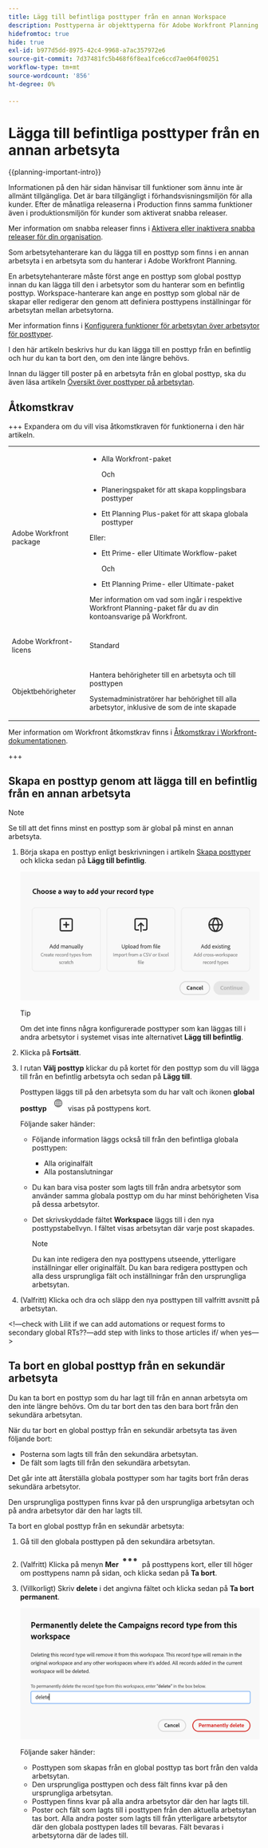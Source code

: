 ```yaml
---
title: Lägg till befintliga posttyper från en annan Workspace
description: Posttyperna är objekttyperna för Adobe Workfront Planning. I Workfront Planning kan du lägga till en befintlig posttyp som har skapats på en annan arbetsyta.
hidefromtoc: true
hide: true
exl-id: b977d5dd-8975-42c4-9968-a7ac357972e6
source-git-commit: 7d37481fc5b468f6f8ea1fce6ccd7ae064f00251
workflow-type: tm+mt
source-wordcount: '856'
ht-degree: 0%

---
```


<!-- add these to the metadata, when making this public: 

feature: Workfront Planning
role: User, Admin
author: Alina
recommendations: noDisplay, noCatalog
-->

# Lägga till befintliga posttyper från en annan arbetsyta

{{planning-important-intro}}

<span class="preview">Informationen på den här sidan hänvisar till funktioner som ännu inte är allmänt tillgängliga. Det är bara tillgängligt i förhandsvisningsmiljön för alla kunder. Efter de månatliga releaserna i Production finns samma funktioner även i produktionsmiljön för kunder som aktiverat snabba releaser. </span>

<span class="preview">Mer information om snabba releaser finns i [Aktivera eller inaktivera snabba releaser för din organisation](/help/quicksilver/administration-and-setup/set-up-workfront/configure-system-defaults/enable-fast-release-process.md). </span>

Som arbetsytehanterare kan du lägga till en posttyp som finns i en annan arbetsyta i en arbetsyta som du hanterar i Adobe Workfront Planning.

En arbetsytehanterare måste först ange en posttyp som global posttyp innan du kan lägga till den i arbetsytor som du hanterar som en befintlig posttyp. Workspace-hanterare kan ange en posttyp som global när de skapar eller redigerar den genom att definiera posttypens inställningar för arbetsytan mellan arbetsytorna.

Mer information finns i [Konfigurera funktioner för arbetsytan över arbetsytor för posttyper](/help/quicksilver/planning/architecture/configure-record-type-cross-workspace-capabilities.md).

I den här artikeln beskrivs hur du kan lägga till en posttyp från en befintlig och hur du kan ta bort den, om den inte längre behövs.

Innan du lägger till poster på en arbetsyta från en global posttyp, ska du även läsa artikeln [Översikt över posttyper på arbetsytan](/help/quicksilver/planning/architecture/cross-workspace-record-types-overview.md).


## Åtkomstkrav

+++ Expandera om du vill visa åtkomstkraven för funktionerna i den här artikeln.

<table style="table-layout:auto"> 
<col> 
</col> 
<col> 
</col> 
<tbody> 
    <tr> 
<tr>

</tr>   
<tr> 
   <td role="rowheader"><p>Adobe Workfront package</p></td> 
   <td> 
<ul><li><p>Alla Workfront-paket</p></li>
<p>Och</p>
<li><p>Planeringspaket för att skapa kopplingsbara posttyper</p></li>
<li><p>Ett Planning Plus-paket för att skapa globala posttyper</p></li>
</ul>
Eller:
<ul><li><p>Ett Prime- eller Ultimate Workflow-paket</p> </li>
Och
<li><p>Ett Planning Prime- eller Ultimate-paket</p></li></ul>
<p>Mer information om vad som ingår i respektive Workfront Planning-paket får du av din kontoansvarige på Workfront. </p> 
   </td>

<tr> 
   <td role="rowheader"><p>Adobe Workfront-licens</p></td> 
   <td><p>Standard</p>
   </td> 
  </tr> 
  <tr> 
   <td role="rowheader"><p>Objektbehörigheter</p></td> 
   <td>   <p>Hantera behörigheter till en arbetsyta och till posttypen </a> </p>  
   <p>Systemadministratörer har behörighet till alla arbetsytor, inklusive de som de inte skapade</p>  </td> 
  </tr>  
</tbody> 
</table>

Mer information om Workfront åtkomstkrav finns i [Åtkomstkrav i Workfront-dokumentationen](/help/quicksilver/administration-and-setup/add-users/access-levels-and-object-permissions/access-level-requirements-in-documentation.md).

+++   

## Skapa en posttyp genom att lägga till en befintlig från en annan arbetsyta

>[!NOTE]
>
>Se till att det finns minst en posttyp som är global på minst en annan arbetsyta.

1. Börja skapa en posttyp enligt beskrivningen i artikeln [Skapa posttyper](/help/quicksilver/planning/architecture/create-record-types.md) och klicka sedan på **Lägg till befintlig**. <!--check this - the option might have been renamed in the UI-->

   ![Modal för att lägga till posttyp med möjlighet att lägga till från en annan arbetsyta](assets/add-record-type-from-existing-workspace-option-when-creating-records.png)

   >[!TIP]
   >
   >Om det inte finns några konfigurerade posttyper som kan läggas till i andra arbetsytor i systemet visas inte alternativet **Lägg till befintlig**.

1. Klicka på **Fortsätt**.
1. I rutan **Välj posttyp** klickar du på kortet för den posttyp som du vill lägga till från en befintlig arbetsyta och sedan på **Lägg till**.

   Posttypen läggs till på den arbetsyta som du har valt och ikonen **global posttyp** ![](assets/global-icon.png) visas på posttypens kort.

   Följande saker händer:

   * Följande information läggs också till från den befintliga globala posttypen:

      * Alla originalfält
      * Alla postanslutningar
   * Du kan bara visa poster som lagts till från andra arbetsytor som använder samma globala posttyp om du har minst behörigheten Visa på dessa arbetsytor.
   * Det skrivskyddade fältet **Workspace** läggs till i den nya posttypstabellvyn. I fältet visas arbetsytan där varje post skapades.

     >[!NOTE]
     >
     >Du kan inte redigera den nya posttypens utseende, ytterligare inställningar eller originalfält. Du kan bara redigera posttypen och alla dess ursprungliga fält och inställningar från den ursprungliga arbetsytan.

1. (Valfritt) Klicka och dra och släpp den nya posttypen till valfritt avsnitt på arbetsytan.

<!--This will be released later with another epic: 
1. In the table view, click the **+** icon in the upper-right corner to add new fields. For information, see [Create fields](/help/quicksilver/planning/fields/create-fields.md).
1. (Optional) Click the **More** menu ![More menu](assets/more-menu.png) in the new record type's card, or to the right of the record type's name on its page, then click **Share** to share it with other users in the same workspace, or adjust their permissions to the record type.
-->

&lt;!—check with Lilit if we can add automations or request forms to secondary global RTs??—add step with links to those articles if/ when yes—>

## Ta bort en global posttyp från en sekundär arbetsyta

Du kan ta bort en posttyp som du har lagt till från en annan arbetsyta om den inte längre behövs. Om du tar bort den tas den bara bort från den sekundära arbetsytan.

När du tar bort en global posttyp från en sekundär arbetsyta tas även följande bort:

* Posterna som lagts till från den sekundära arbetsytan.
* De fält som lagts till från den sekundära arbetsytan.

Det går inte att återställa globala posttyper som har tagits bort från deras sekundära arbetsytor.

Den ursprungliga posttypen finns kvar på den ursprungliga arbetsytan och på andra arbetsytor där den har lagts till.

Ta bort en global posttyp från en sekundär arbetsyta:

1. Gå till den globala posttypen på den sekundära arbetsytan.

1. (Valfritt) Klicka på menyn **Mer** ![Mer ](assets/more-menu.png) på posttypens kort, eller till höger om posttypens namn på sidan, och klicka sedan på **Ta bort**.
1. (Villkorligt) Skriv **delete** i det angivna fältet och klicka sedan på **Ta bort permanent**.

   ![Ta bort bekräftelseruta för den sekundära globala posttypen](assets/delete-secondary-global-record-type.png)

   Följande saker händer:

   * Posttypen som skapas från en global posttyp tas bort från den valda arbetsytan.
   * Den ursprungliga posttypen och dess fält finns kvar på den ursprungliga arbetsytan.
   * Posttypen finns kvar på alla andra arbetsytor där den har lagts till.
   * Poster och fält som lagts till i posttypen från den aktuella arbetsytan tas bort. Alla andra poster som lagts till från ytterligare arbetsytor där den globala posttypen lades till bevaras. Fält bevaras i arbetsytorna där de lades till.





